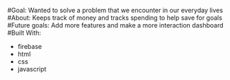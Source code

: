 #Goal: Wanted to solve a problem that we encounter in our everyday lives
#About: Keeps track of money and tracks spending to help save for goals
#Future goals: Add more features and make a more interaction dashboard
#Built With:
- firebase
- html
- css
- javascript

